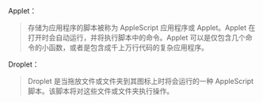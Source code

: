Applet：

> 存储为应用程序的脚本被称为 AppleScript 应用程序或 Applet。Applet 在打开时会自动运行，并将执行脚本中的命令。Applet 可以是仅包含几个命令的小函数，或者是包含成千上万行代码的复杂应用程序。

Droplet：

> Droplet 是当拖放文件或文件夹到其图标上时将会运行的一种 AppleScript 脚本。该脚本将对这些文件或文件夹执行操作。
